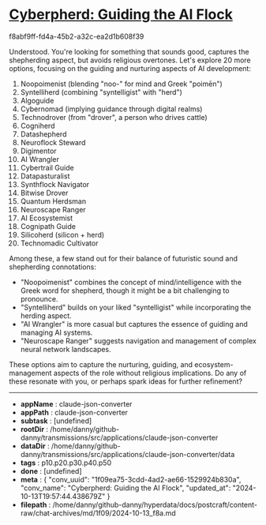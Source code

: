 # [Cyberpherd: Guiding the AI Flock](https://claude.ai/chat/1f09ea75-3cdd-4ad2-ae66-1529924b830a)

f8abf9ff-fd4a-45b2-a32c-ea2d1b608f39

 Understood. You're looking for something that sounds good, captures the shepherding aspect, but avoids religious overtones. Let's explore 20 more options, focusing on the guiding and nurturing aspects of AI development:

1. Noopoimenist (blending "noo-" for mind and Greek "poimēn")
2. Syntelliherd (combining "syntelligist" with "herd")
3. Algoguide
4. Cybernomad (implying guidance through digital realms)
5. Technodrover (from "drover", a person who drives cattle)
6. Cogniherd
7. Datashepherd
8. Neuroflock Steward
9. Digimentor
10. AI Wrangler
11. Cybertrail Guide
12. Datapasturalist
13. Synthflock Navigator
14. Bitwise Drover
15. Quantum Herdsman
16. Neuroscape Ranger
17. AI Ecosystemist
18. Cognipath Guide
19. Silicoherd (silicon + herd)
20. Technomadic Cultivator

Among these, a few stand out for their balance of futuristic sound and shepherding connotations:

- "Noopoimenist" combines the concept of mind/intelligence with the Greek word for shepherd, though it might be a bit challenging to pronounce.
- "Syntelliherd" builds on your liked "syntelligist" while incorporating the herding aspect.
- "AI Wrangler" is more casual but captures the essence of guiding and managing AI systems.
- "Neuroscape Ranger" suggests navigation and management of complex neural network landscapes.

These options aim to capture the nurturing, guiding, and ecosystem-management aspects of the role without religious implications. Do any of these resonate with you, or perhaps spark ideas for further refinement?

---

* **appName** : claude-json-converter
* **appPath** : claude-json-converter
* **subtask** : [undefined]
* **rootDir** : /home/danny/github-danny/transmissions/src/applications/claude-json-converter
* **dataDir** : /home/danny/github-danny/transmissions/src/applications/claude-json-converter/data
* **tags** : p10.p20.p30.p40.p50
* **done** : [undefined]
* **meta** : {
  "conv_uuid": "1f09ea75-3cdd-4ad2-ae66-1529924b830a",
  "conv_name": "Cyberpherd: Guiding the AI Flock",
  "updated_at": "2024-10-13T19:57:44.438679Z"
}
* **filepath** : /home/danny/github-danny/hyperdata/docs/postcraft/content-raw/chat-archives/md/1f09/2024-10-13_f8a.md
